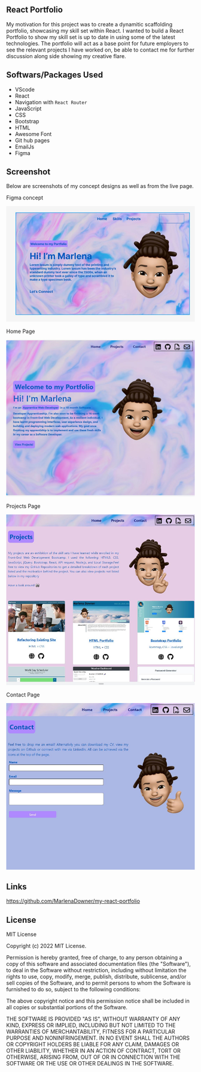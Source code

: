 ## React Portfolio

My motivation for this project was to create a dynamitic scaffolding portfolio, showcasing my skill set within React. I wanted to build a React Portfolio to show my skill set is up to date in using some of the latest technologies. The portfolio will act as a base point for future employers to see the relevant projects I have worked on, be able to contact me for further discussion along side showing my creative flare. 

## Softwars/Packages Used

- VScode
- React
- Navigation with `React Router`
- JavaScript
- CSS
- Bootstrap
- HTML
- Awesome Font 
- Git hub pages
- EmailJs
- Figma

## Screenshot

Below are screenshots of my concept designs as well as from the live page. 

Figma concept

![Figma conccpt ](./pictures/screenshot4.JPG)


Home Page 

![Figma conccpt ](./pictures/screenshot1.JPG)

Projects Page

![Figma conccpt ](./pictures/screenshot2.JPG)

Contact Page

![Figma conccpt ](./pictures/screenshot3.JPG)


## Links

https://github.com/MarlenaDowner/my-react-portfolio 


## License

MIT License

Copyright (c) 2022 MIT License.

Permission is hereby granted, free of charge, to any person obtaining a copy of this software and associated documentation files (the "Software"), to deal in the Software without restriction, including without limitation the rights to use, copy, modify, merge, publish, distribute, sublicense, and/or sell copies of the Software, and to permit persons to whom the Software is furnished to do so, subject to the following conditions:

The above copyright notice and this permission notice shall be included in all copies or substantial portions of the Software.

THE SOFTWARE IS PROVIDED "AS IS", WITHOUT WARRANTY OF ANY KIND, EXPRESS OR IMPLIED, INCLUDING BUT NOT LIMITED TO THE WARRANTIES OF MERCHANTABILITY, FITNESS FOR A PARTICULAR PURPOSE AND NONINFRINGEMENT. IN NO EVENT SHALL THE AUTHORS OR COPYRIGHT HOLDERS BE LIABLE FOR ANY CLAIM, DAMAGES OR OTHER LIABILITY, WHETHER IN AN ACTION OF CONTRACT, TORT OR OTHERWISE, ARISING FROM, OUT OF OR IN CONNECTION WITH THE SOFTWARE OR THE USE OR OTHER DEALINGS IN THE SOFTWARE.
